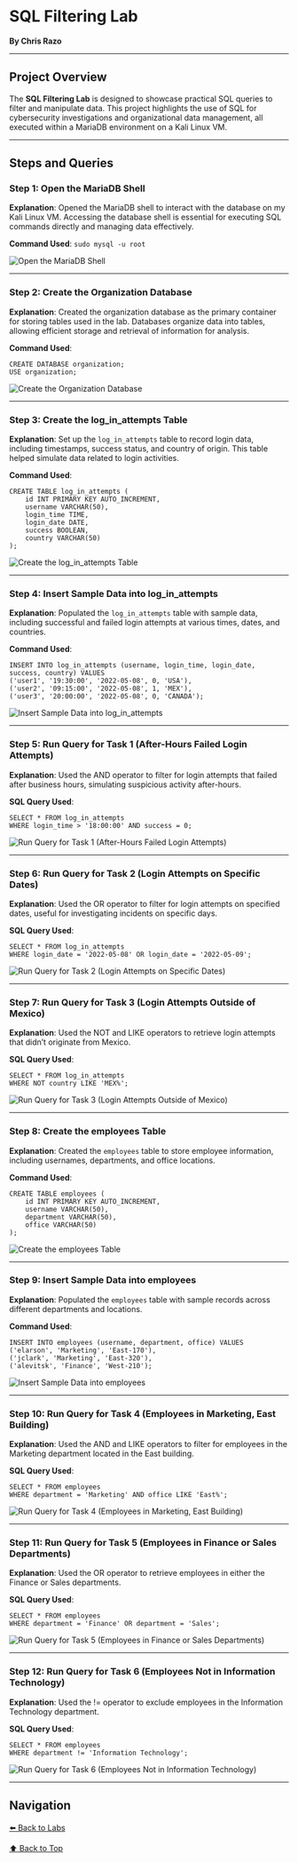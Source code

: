# SQL Filtering Lab

**By Chris Razo**

---

## Project Overview

The **SQL Filtering Lab** is designed to showcase practical SQL queries to filter and manipulate data. This project highlights the use of SQL for cybersecurity investigations and organizational data management, all executed within a MariaDB environment on a Kali Linux VM.

---

## Steps and Queries

### **Step 1: Open the MariaDB Shell**

**Explanation**: Opened the MariaDB shell to interact with the database on my Kali Linux VM. Accessing the database shell is essential for executing SQL commands directly and managing data effectively.

**Command Used**: `sudo mysql -u root`

![Open the MariaDB Shell](../assets/images/1.png)

---

### **Step 2: Create the Organization Database**

**Explanation**: Created the organization database as the primary container for storing tables used in the lab. Databases organize data into tables, allowing efficient storage and retrieval of information for analysis.

**Command Used**:  
```
CREATE DATABASE organization;  
USE organization;
```

![Create the Organization Database](../assets/images/3.png)

---

### **Step 3: Create the log_in_attempts Table**

**Explanation**: Set up the `log_in_attempts` table to record login data, including timestamps, success status, and country of origin. This table helped simulate data related to login activities.

**Command Used**:  
```
CREATE TABLE log_in_attempts (
    id INT PRIMARY KEY AUTO_INCREMENT,
    username VARCHAR(50),
    login_time TIME,
    login_date DATE,
    success BOOLEAN,
    country VARCHAR(50)
);
```

![Create the log_in_attempts Table](../assets/images/4.png)

---

### **Step 4: Insert Sample Data into log_in_attempts**

**Explanation**: Populated the `log_in_attempts` table with sample data, including successful and failed login attempts at various times, dates, and countries.

**Command Used**:  
```
INSERT INTO log_in_attempts (username, login_time, login_date, success, country) VALUES
('user1', '19:30:00', '2022-05-08', 0, 'USA'),
('user2', '09:15:00', '2022-05-08', 1, 'MEX'),
('user3', '20:00:00', '2022-05-08', 0, 'CANADA');
```

![Insert Sample Data into log_in_attempts](../assets/images/5.png)

---

### **Step 5: Run Query for Task 1 (After-Hours Failed Login Attempts)**

**Explanation**: Used the AND operator to filter for login attempts that failed after business hours, simulating suspicious activity after-hours.

**SQL Query Used**:  
```
SELECT * FROM log_in_attempts
WHERE login_time > '18:00:00' AND success = 0;
```

![Run Query for Task 1 (After-Hours Failed Login Attempts)](../assets/images/6.png)

---

### **Step 6: Run Query for Task 2 (Login Attempts on Specific Dates)**

**Explanation**: Used the OR operator to filter for login attempts on specified dates, useful for investigating incidents on specific days.

**SQL Query Used**:  
```
SELECT * FROM log_in_attempts
WHERE login_date = '2022-05-08' OR login_date = '2022-05-09';
```

![Run Query for Task 2 (Login Attempts on Specific Dates)](../assets/images/7.png)

---

### **Step 7: Run Query for Task 3 (Login Attempts Outside of Mexico)**

**Explanation**: Used the NOT and LIKE operators to retrieve login attempts that didn’t originate from Mexico.

**SQL Query Used**:  
```
SELECT * FROM log_in_attempts
WHERE NOT country LIKE 'MEX%';
```

![Run Query for Task 3 (Login Attempts Outside of Mexico)](../assets/images/8.png)

---

### **Step 8: Create the employees Table**

**Explanation**: Created the `employees` table to store employee information, including usernames, departments, and office locations.

**Command Used**:  
```
CREATE TABLE employees (
    id INT PRIMARY KEY AUTO_INCREMENT,
    username VARCHAR(50),
    department VARCHAR(50),
    office VARCHAR(50)
);
```

![Create the employees Table](../assets/images/9.png)

---

### **Step 9: Insert Sample Data into employees**

**Explanation**: Populated the `employees` table with sample records across different departments and locations.

**Command Used**:  
```
INSERT INTO employees (username, department, office) VALUES
('elarson', 'Marketing', 'East-170'),
('jclark', 'Marketing', 'East-320'),
('alevitsk', 'Finance', 'West-210');
```

![Insert Sample Data into employees](../assets/images/10.png)

---

### **Step 10: Run Query for Task 4 (Employees in Marketing, East Building)**

**Explanation**: Used the AND and LIKE operators to filter for employees in the Marketing department located in the East building.

**SQL Query Used**:  
```
SELECT * FROM employees
WHERE department = 'Marketing' AND office LIKE 'East%';
```

![Run Query for Task 4 (Employees in Marketing, East Building)](../assets/images/11.png)

---

### **Step 11: Run Query for Task 5 (Employees in Finance or Sales Departments)**

**Explanation**: Used the OR operator to retrieve employees in either the Finance or Sales departments.

**SQL Query Used**:  
```
SELECT * FROM employees
WHERE department = 'Finance' OR department = 'Sales';
```

![Run Query for Task 5 (Employees in Finance or Sales Departments)](../assets/images/12.png)

---

### **Step 12: Run Query for Task 6 (Employees Not in Information Technology)**

**Explanation**: Used the != operator to exclude employees in the Information Technology department.

**SQL Query Used**:  
```
SELECT * FROM employees
WHERE department != 'Information Technology';
```

![Run Query for Task 6 (Employees Not in Information Technology)](../assets/images/13.png)

---

## Navigation
[⬅️ Back to Labs](../index.md#projects) 

[⬆️ Back to Top](#sql-filtering-lab)
